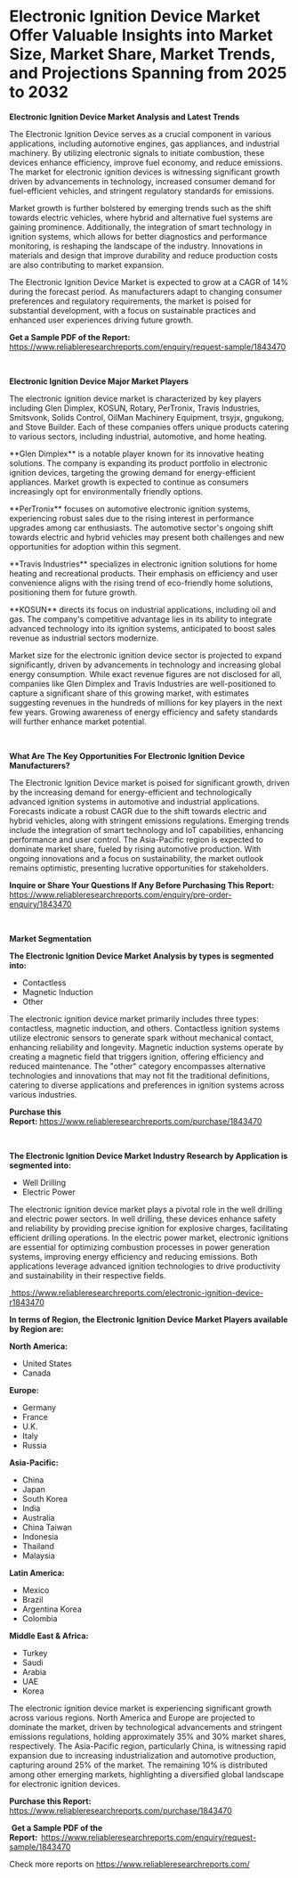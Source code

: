 <p><h1>Electronic Ignition Device Market Offer Valuable Insights into Market Size, Market Share, Market Trends, and Projections Spanning from 2025 to 2032</h1></p><p><strong>Electronic Ignition Device Market Analysis and Latest Trends</strong></p>
<p><p>The Electronic Ignition Device serves as a crucial component in various applications, including automotive engines, gas appliances, and industrial machinery. By utilizing electronic signals to initiate combustion, these devices enhance efficiency, improve fuel economy, and reduce emissions. The market for electronic ignition devices is witnessing significant growth driven by advancements in technology, increased consumer demand for fuel-efficient vehicles, and stringent regulatory standards for emissions.</p><p>Market growth is further bolstered by emerging trends such as the shift towards electric vehicles, where hybrid and alternative fuel systems are gaining prominence. Additionally, the integration of smart technology in ignition systems, which allows for better diagnostics and performance monitoring, is reshaping the landscape of the industry. Innovations in materials and design that improve durability and reduce production costs are also contributing to market expansion.</p><p>The Electronic Ignition Device Market is expected to grow at a CAGR of 14% during the forecast period. As manufacturers adapt to changing consumer preferences and regulatory requirements, the market is poised for substantial development, with a focus on sustainable practices and enhanced user experiences driving future growth.</p></p>
<p><strong>Get a Sample PDF of the Report:&nbsp;</strong> <a href="https://www.reliableresearchreports.com/enquiry/request-sample/1843470?utm_campaign=3105&utm_medium=2&utm_source=Github&utm_content=ia&utm_term=11042025&utm_id=electronic-ignition-device">https://www.reliableresearchreports.com/enquiry/request-sample/1843470</a></p>
<p>&nbsp;</p>
<p><strong>Electronic Ignition Device Major Market Players</strong></p>
<p><p>The electronic ignition device market is characterized by key players including Glen Dimplex, KOSUN, Rotary, PerTronix, Travis Industries, Smitsvonk, Solids Control, OilMan Machinery Equipment, trsyjx, gngukong, and Stove Builder. Each of these companies offers unique products catering to various sectors, including industrial, automotive, and home heating.</p><p>**Glen Dimplex** is a notable player known for its innovative heating solutions. The company is expanding its product portfolio in electronic ignition devices, targeting the growing demand for energy-efficient appliances. Market growth is expected to continue as consumers increasingly opt for environmentally friendly options.</p><p>**PerTronix** focuses on automotive electronic ignition systems, experiencing robust sales due to the rising interest in performance upgrades among car enthusiasts. The automotive sector's ongoing shift towards electric and hybrid vehicles may present both challenges and new opportunities for adoption within this segment.</p><p>**Travis Industries** specializes in electronic ignition solutions for home heating and recreational products. Their emphasis on efficiency and user convenience aligns with the rising trend of eco-friendly home solutions, positioning them for future growth.</p><p>**KOSUN** directs its focus on industrial applications, including oil and gas. The company's competitive advantage lies in its ability to integrate advanced technology into its ignition systems, anticipated to boost sales revenue as industrial sectors modernize.</p><p>Market size for the electronic ignition device sector is projected to expand significantly, driven by advancements in technology and increasing global energy consumption. While exact revenue figures are not disclosed for all, companies like Glen Dimplex and Travis Industries are well-positioned to capture a significant share of this growing market, with estimates suggesting revenues in the hundreds of millions for key players in the next few years. Growing awareness of energy efficiency and safety standards will further enhance market potential.</p></p>
<p>&nbsp;</p>
<p><strong>What Are The Key Opportunities For Electronic Ignition Device Manufacturers?</strong></p>
<p><p>The Electronic Ignition Device market is poised for significant growth, driven by the increasing demand for energy-efficient and technologically advanced ignition systems in automotive and industrial applications. Forecasts indicate a robust CAGR due to the shift towards electric and hybrid vehicles, along with stringent emissions regulations. Emerging trends include the integration of smart technology and IoT capabilities, enhancing performance and user control. The Asia-Pacific region is expected to dominate market share, fueled by rising automotive production. With ongoing innovations and a focus on sustainability, the market outlook remains optimistic, presenting lucrative opportunities for stakeholders.</p></p>
<p><strong>Inquire or Share Your Questions If Any Before Purchasing This Report:</strong> <a href="https://www.reliableresearchreports.com/enquiry/pre-order-enquiry/1843470?utm_campaign=3105&utm_medium=2&utm_source=Github&utm_content=ia&utm_term=11042025&utm_id=electronic-ignition-device">https://www.reliableresearchreports.com/enquiry/pre-order-enquiry/1843470</a></p>
<p>&nbsp;</p>
<p><strong>Market Segmentation</strong></p>
<p><strong>The Electronic Ignition Device Market Analysis by types is segmented into:</strong></p>
<p><ul><li>Contactless</li><li>Magnetic Induction</li><li>Other</li></ul></p>
<p><p>The electronic ignition device market primarily includes three types: contactless, magnetic induction, and others. Contactless ignition systems utilize electronic sensors to generate spark without mechanical contact, enhancing reliability and longevity. Magnetic induction systems operate by creating a magnetic field that triggers ignition, offering efficiency and reduced maintenance. The "other" category encompasses alternative technologies and innovations that may not fit the traditional definitions, catering to diverse applications and preferences in ignition systems across various industries.</p></p>
<p><strong>Purchase this Report:&nbsp;</strong><a href="https://www.reliableresearchreports.com/purchase/1843470?utm_campaign=3105&utm_medium=2&utm_source=Github&utm_content=ia&utm_term=11042025&utm_id=electronic-ignition-device">https://www.reliableresearchreports.com/purchase/1843470</a></p>
<p>&nbsp;</p>
<p><strong>The Electronic Ignition Device Market Industry Research by Application is segmented into:</strong></p>
<p><ul><li>Well Drilling</li><li>Electric Power</li></ul></p>
<p><p>The electronic ignition device market plays a pivotal role in the well drilling and electric power sectors. In well drilling, these devices enhance safety and reliability by providing precise ignition for explosive charges, facilitating efficient drilling operations. In the electric power market, electronic ignitions are essential for optimizing combustion processes in power generation systems, improving energy efficiency and reducing emissions. Both applications leverage advanced ignition technologies to drive productivity and sustainability in their respective fields.</p></p>
<p><a href="https://www.reliableresearchreports.com/electronic-ignition-device-r1843470?utm_campaign=3105&utm_medium=2&utm_source=Github&utm_content=ia&utm_term=11042025&utm_id=electronic-ignition-device">&nbsp;https://www.reliableresearchreports.com/electronic-ignition-device-r1843470</a></p>
<p><strong>In terms of Region, the Electronic Ignition Device Market Players available by Region are:</strong></p>
<p>
    <p> <strong> North America: </strong>
        <ul>
            <li>United States</li>
            <li>Canada</li>
        </ul>
        </p> 
    <p> <strong> Europe: </strong>
        <ul>
            <li>Germany</li>
            <li>France</li>
            <li>U.K.</li>
            <li>Italy</li>
            <li>Russia</li>
        </ul>
        </p> 
    <p> <strong> Asia-Pacific: </strong>
        <ul>
            <li>China</li>
            <li>Japan</li>
            <li>South Korea</li>
            <li>India</li>
            <li>Australia</li>
            <li>China Taiwan</li>
            <li>Indonesia</li>
            <li>Thailand</li>
            <li>Malaysia</li>
        </ul>
        </p> 
    <p> <strong> Latin America: </strong>
        <ul>
            <li>Mexico</li>
            <li>Brazil</li>
            <li>Argentina Korea</li>
            <li>Colombia</li>
        </ul>
        </p> 
    <p> <strong> Middle East & Africa: </strong>
        <ul>
            <li>Turkey</li>
            <li>Saudi</li>
            <li>Arabia</li>
            <li>UAE</li>
            <li>Korea</li>
        </ul>
    </p>
    </p>
<p><p>The electronic ignition device market is experiencing significant growth across various regions. North America and Europe are projected to dominate the market, driven by technological advancements and stringent emissions regulations, holding approximately 35% and 30% market shares, respectively. The Asia-Pacific region, particularly China, is witnessing rapid expansion due to increasing industrialization and automotive production, capturing around 25% of the market. The remaining 10% is distributed among other emerging markets, highlighting a diversified global landscape for electronic ignition devices.</p></p>
<p><strong>Purchase this Report: </strong><a href="https://www.reliableresearchreports.com/purchase/1843470?utm_campaign=3105&utm_medium=2&utm_source=Github&utm_content=ia&utm_term=11042025&utm_id=electronic-ignition-device">https://www.reliableresearchreports.com/purchase/1843470</a></p>
<p>&nbsp;<strong>Get a Sample PDF of the Report:&nbsp;&nbsp;</strong><a href="https://www.reliableresearchreports.com/enquiry/request-sample/1843470?utm_campaign=3105&utm_medium=2&utm_source=Github&utm_content=ia&utm_term=11042025&utm_id=electronic-ignition-device">https://www.reliableresearchreports.com/enquiry/request-sample/1843470</a></p>
<p><strong></strong></p>
<p>Check more reports on <a href="https://www.reliableresearchreports.com/?utm_campaign=3105&utm_medium=2&utm_source=Github&utm_content=ia&utm_term=11042025&utm_id=electronic-ignition-device">https://www.reliableresearchreports.com/</a></p>